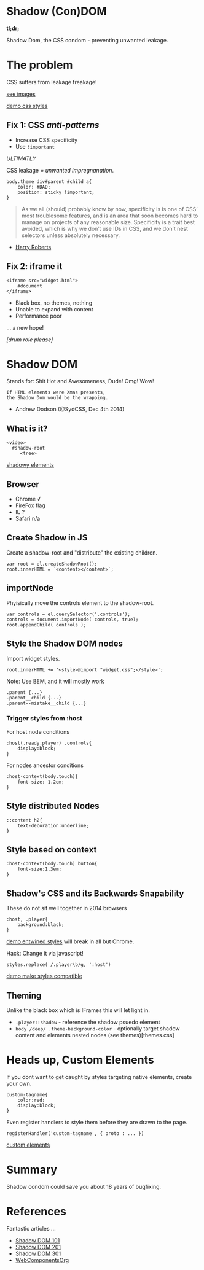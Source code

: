 





# Shadow (Con)DOM


**tl;dr;**
	
Shadow Dom, the CSS condom - preventing unwanted leakage.





# The problem

CSS suffers from leakage freakage!

[see images](images/)

[demo css styles](./demo.html)







## Fix 1: CSS *anti-patterns*

* Increase CSS specificity
* Use `!important`





*ULTIMATLY*

CSS leakage *= unwanted impregnanation*.


	body.theme div#parent #child a{
		color: #DAD;
		position: sticky !important;
	}





> As we all (should) probably know by now, specificity is is one of CSS’ most troublesome features, and is an area that soon becomes hard to manage on projects of any reasonable size. Specificity is a trait best avoided, which is why we don’t use IDs in CSS, and we don’t nest selectors unless absolutely necessary.

- [Harry Roberts](http://csswizardry.com/2014/10/the-specificity-graph/)





## Fix 2: iframe it

	<iframe src="widget.html">
	    #document
	</iframe>

* Black box, no themes, nothing
* Unable to expand with content
* Performance poor





... a new hope!


*[drum role please]*







# Shadow DOM
Stands for: Shit Hot and Awesomeness, Dude! Omg! Wow!

	If HTML elements were Xmas presents, 
	the Shadow Dom would be the wrapping.

- Andrew Dodson (@SydCSS, Dec 4th 2014)




## What is it?

	<video>
	  #shadow-root
	     <tree>

[shadowy elements](./native-shadow.html)




## Browser

* Chrome    √
* FireFox   flag
* IE        ?
* Safari    n/a




## Create Shadow in JS

Create a shadow-root and "distribute" the existing children.

	var root = el.createShadowRoot();
	root.innerHTML = `<content></content>`;





## importNode

Phyisically move the controls element to the shadow-root.

	var controls = el.querySelector('.controls');
	controls = document.importNode( controls, true);
	root.appendChild( controls );





## Style the Shadow DOM nodes

Import widget styles.

	root.innerHTML += '<style>@import "widget.css";</style>';

Note: Use BEM, and it will mostly work

	.parent {...}
	.parent__child {...}
	.parent--mistake__child {...}





### Trigger styles from :host

For host node conditions

	:host(.ready.player) .controls{
		display:block;
	}

For nodes ancestor conditions

	:host-context(body.touch){
		font-size: 1.2em;
	}






## Style distributed Nodes

	::content h2{
		text-decoration:underline;
	}




## Style based on context

	:host-context(body.touch) button{
		font-size:1.3em;
	}






## Shadow's CSS and its Backwards Snapability

These do not sit well together in 2014 browsers

	:host, .player{
		background:black;
	}

[demo entwined styles](demo2.html) will break in all but Chrome.


Hack: Change it via javascript!

	styles.replace( /.player\b/g, ':host')


[demo make styles compatible](demo3.html)






## Theming
Unlike the black box which is IFrames this will let light in.

* `.player::shadow`  - reference the shadow psuedo element
* `body /deep/ .theme-background-color` - optionally target shadow content and elements nested nodes (see themes)[themes.css]







# Heads up, Custom Elements

If you dont want to get caught by styles targeting native elements, create your own.

<custom-tagname></custom-tagname>

	custom-tagname{
		color:red;
		display:block;
	}


Even register handlers to style them before they are drawn to the page.

	registerHandler('custom-tagname', { proto : ... })


[custom elements](./custom-tag.html)







# Summary

Shadow condom could save you about 18 years of bugfixing.



# References

Fantastic articles ...

* [Shadow DOM 101](www.html5rocks.com/en/tutorials/webcomponents/shadowdom/)
* [Shadow DOM 201](www.html5rocks.com/en/tutorials/webcomponents/shadowdom-201)
* [Shadow DOM 301](www.html5rocks.com/en/tutorials/webcomponents/shadowdom-301)
* [WebComponentsOrg](http://webcomponents.org/articles/)




